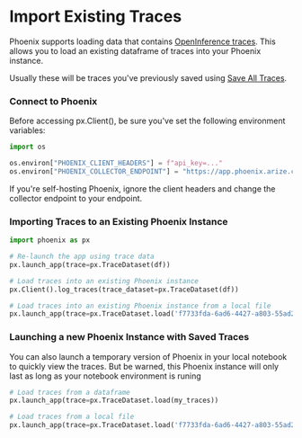 # Import Existing Traces

Phoenix supports loading data that contains [OpenInference traces](../../reference/open-inference.md). This allows you to load an existing dataframe of traces into your Phoenix instance.

Usually these will be traces you've previously saved using [Save All Traces](https://docs.arize.com/phoenix/tracing/how-to-tracing/extract-data-from-spans#save-all-traces).

### Connect to Phoenix

Before accessing px.Client(), be sure you've set the following environment variables:

```python
import os

os.environ["PHOENIX_CLIENT_HEADERS"] = f"api_key=..."
os.environ["PHOENIX_COLLECTOR_ENDPOINT"] = "https://app.phoenix.arize.com"
```

If you're self-hosting Phoenix, ignore the client headers and change the collector endpoint to your endpoint.

### Importing Traces to an Existing Phoenix Instance

```python
import phoenix as px

# Re-launch the app using trace data
px.launch_app(trace=px.TraceDataset(df))

# Load traces into an existing Phoenix instance
px.Client().log_traces(trace_dataset=px.TraceDataset(df))

# Load traces into an existing Phoenix instance from a local file
px.launch_app(trace=px.TraceDataset.load('f7733fda-6ad6-4427-a803-55ad2182b662', directory="/my_saved_traces/"))
```

### Launching a new Phoenix Instance with Saved Traces

You can also launch a temporary version of Phoenix in your local notebook to quickly view the traces. But be warned, this Phoenix instance will only last as long as your notebook environment is runing

```python
# Load traces from a dataframe
px.launch_app(trace=px.TraceDataset.load(my_traces))

# Load traces from a local file
px.launch_app(trace=px.TraceDataset.load('f7733fda-6ad6-4427-a803-55ad2182b662', directory="/my_saved_traces/"))
```

